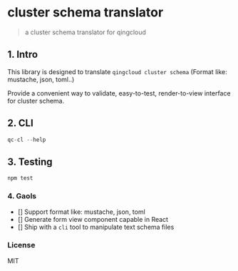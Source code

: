 cluster schema translator
===

> a cluster schema translator for qingcloud

## 1. Intro
This library is designed to translate `qingcloud cluster schema` (Format like: mustache, json, toml..)

Provide a convenient way to validate, easy-to-test, render-to-view interface for cluster schema.


## 2. CLI
```javascript
qc-cl --help
```

## 3. Testing
```
npm test
```

### 4. Gaols

- [] Support format like: mustache, json, toml
- [] Generate form view component capable in React
- [] Ship with a `cli` tool to manipulate text schema files


### License
MIT
